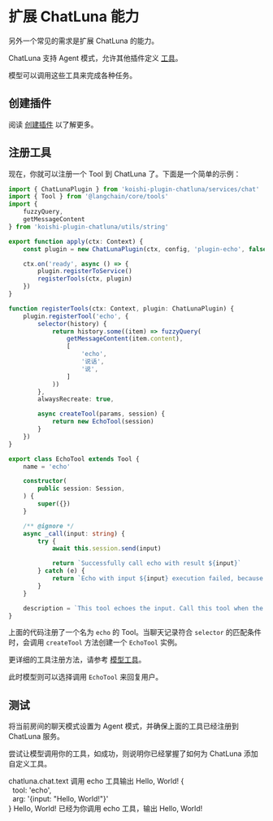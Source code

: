 # 扩展 ChatLuna 能力

另外一个常见的需求是扩展 ChatLuna 的能力。

ChatLuna 支持 Agent 模式，允许其他插件定义 [工具](https://js.langchain.com/docs/concepts/tools/)。

模型可以调用这些工具来完成各种任务。

## 创建插件

阅读 [创建插件](./getting-started.md#创建插件) 以了解更多。

## 注册工具

现在，你就可以注册一个 Tool 到 ChatLuna 了。下面是一个简单的示例：

```typescript
import { ChatLunaPlugin } from 'koishi-plugin-chatluna/services/chat'
import { Tool } from '@langchain/core/tools'
import {
    fuzzyQuery,
    getMessageContent
} from 'koishi-plugin-chatluna/utils/string'

export function apply(ctx: Context) {
    const plugin = new ChatLunaPlugin(ctx, config, 'plugin-echo', false)

    ctx.on('ready', async () => {
        plugin.registerToService()
        registerTools(ctx, plugin)
    })
}

function registerTools(ctx: Context, plugin: ChatLunaPlugin) {
    plugin.registerTool('echo', {
        selector(history) {
            return history.some((item) => fuzzyQuery(
                getMessageContent(item.content),
                [
                    'echo',
                    '说话',
                    '说',
                ]
            ))
        },
        alwaysRecreate: true,

        async createTool(params, session) {
            return new EchoTool(session)
        }
    })
}

export class EchoTool extends Tool {
    name = 'echo'

    constructor(
        public session: Session,
    ) {
        super({})
    }

    /** @ignore */
    async _call(input: string) {
        try {
            await this.session.send(input)

            return `Successfully call echo with result ${input}`
        } catch (e) {
            return `Echo with input ${input} execution failed, because ${e.message}`
        }
    }

    description = `This tool echoes the input. Call this tool when the user needs to say something.`
}


```

上面的代码注册了一个名为 `echo` 的 Tool。当聊天记录符合 `selector` 的匹配条件时，会调用 `createTool` 方法创建一个 `EchoTool` 实例。

更详细的工具注册方法，请参考 [模型工具](./development/connect-to-core-services/model-tool)。

此时模型则可以选择调用 `EchoTool` 来回复用户。

## 测试

将当前房间的聊天模式设置为 Agent 模式，并确保上面的工具已经注册到 ChatLuna 服务。

尝试让模型调用你的工具，如成功，则说明你已经掌握了如何为 ChatLuna 添加自定义工具。

<chat-panel>
  <chat-message nickname="User">chatluna.chat.text 调用 echo 工具输出 Hello, World!</chat-message>
  <chat-message nickname="Bot">
   {<br>
    &nbsp;&nbsp;tool: 'echo',<br>
    &nbsp;&nbsp;arg: '{input: "Hello, World!"}'<br>
  }
  </chat-message>
  <chat-message nickname="Bot">Hello, World!</chat-message>
  <chat-message nickname="Bot">已经为你调用 echo 工具，输出 Hello, World!</chat-message>
</chat-panel>

